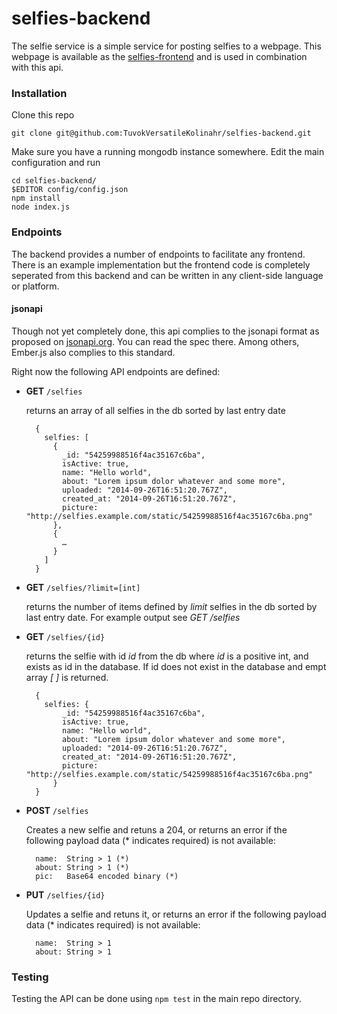 selfies-backend
===============

The selfie service is a simple service for posting selfies to a webpage. This webpage is available as the [selfies-frontend](https://github.com/TuvokVersatileKolinahr/selfies-frontend/releases/latest) and is used in combination with this api.

### Installation ###
Clone this repo

	git clone git@github.com:TuvokVersatileKolinahr/selfies-backend.git

Make sure you have a running mongodb instance somewhere. Edit the main configuration and run

	cd selfies-backend/	
	$EDITOR config/config.json
	npm install
	node index.js

### Endpoints ###
The backend provides a number of endpoints to facilitate any frontend. There is an example implementation but the frontend code is completely seperated from this backend and can be written in any client-side language or platform.

#### jsonapi ####
Though not yet completely done, this api complies to the jsonapi format as proposed on [jsonapi.org](http://jsonapi.org/format/). You can read the spec there. Among others, Ember.js also complies to this standard.

Right now the following API endpoints are defined:

- **GET** `/selfies` 
	
	returns an array of all selfies in the db sorted by last entry date
	
		{
		  selfies: [
			{
			  _id: "54259988516f4ac35167c6ba",
			  isActive: true,
			  name: "Hello world",
			  about: "Lorem ipsum dolor whatever and some more",
			  uploaded: "2014-09-26T16:51:20.767Z",
			  created_at: "2014-09-26T16:51:20.767Z",
			  picture: "http://selfies.example.com/static/54259988516f4ac35167c6ba.png"
			},
			{
			  …
			}
		  ]
		}

- **GET** `/selfies/?limit=[int]` 
	
	returns the number of items defined by *limit* selfies in the db sorted by last entry date. For example output see *GET /selfies*

- **GET** `/selfies/{id}`

	returns the selfie with id *id* from the db where *id* is a positive int, and exists as id in the database. If id does not exist in the database and empt array *[ ]* is returned.
	
		{
		  selfies: {
			  _id: "54259988516f4ac35167c6ba",
			  isActive: true,
			  name: "Hello world",
			  about: "Lorem ipsum dolor whatever and some more",
			  uploaded: "2014-09-26T16:51:20.767Z",
			  created_at: "2014-09-26T16:51:20.767Z",
			  picture: "http://selfies.example.com/static/54259988516f4ac35167c6ba.png"
			}
		}

- **POST** `/selfies`

	Creates a new selfie and retuns a 204, or returns an error if the following payload data (* indicates required) is not available:

	    name:  String > 1 (*)
	    about: String > 1 (*)
	    pic:   Base64 encoded binary (*)
 
- **PUT** `/selfies/{id}`

	Updates a selfie and retuns it, or returns an error if the following payload data (* indicates required) is not available:

	    name:  String > 1
	    about: String > 1
 
### Testing ###
Testing the API can be done using `npm test` in the main repo directory. 